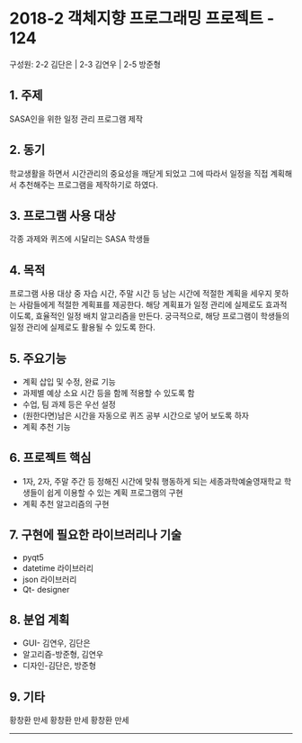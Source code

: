 # 2018-2 객체지향 프로그래밍 프로젝트 - 124
구성원: 2-2 김단은 | 2-3 김연우 | 2-5 방준형

## 1. 주제
SASA인을 위한 일정 관리 프로그램 제작

## 2. 동기
학교생활을 하면서 시간관리의 중요성을 깨닫게 되었고 그에 따라서 일정을 직접 계획해서 추천해주는 프로그램을 제작하기로 하였다.

## 3. 프로그램 사용 대상
각종 과제와 퀴즈에 시달리는 SASA 학생들

## 4. 목적
프로그램 사용 대상 중 자습 시간, 주말 시간 등 남는 시간에 적절한 계획을 세우지 못하는 사람들에게 적절한 계획표를 제공한다. 해당 계획표가 일정 관리에 실제로도 효과적이도록, 효율적인 일정 배치 알고리즘을 만든다. 궁극적으로, 해당 프로그램이 학생들의 일정 관리에 실제로도 활용될 수 있도록 한다.

## 5. 주요기능
- 계획 삽입 및 수정, 완료 기능
- 과제별 예상 소요 시간 등을 함께 적용할 수 있도록 함
- 수업, 팀 과제 등은 우선 설정
- (원한다면)남은 시간을 자동으로 퀴즈 공부 시간으로 넣어 보도록 하자
- 계획 추천 기능 

## 6. 프로젝트 핵심
- 1자, 2자, 주말 주간 등 정해진 시간에 맞춰 행동하게 되는 세종과학예술영재학교 학생들이 쉽게 이용할 수 있는 계획 프로그램의 구현
- 계획 추천 알고리즘의 구현

## 7. 구현에 필요한 라이브러리나 기술
- pyqt5
- datetime 라이브러리
- json 라이브러리
- Qt- designer

## 8. **분업 계획**
- GUI- 김연우, 김단은
- 알고리즘-방준형, 김연우
- 디자인-김단은, 방준형

## 9. 기타
황창환 만세
황창환 만세 황창환 만세
<hr>
